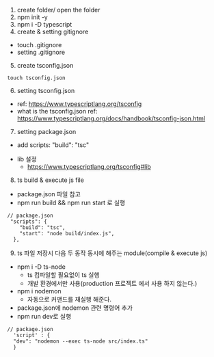 1. create folder/ open the folder
2. npm init -y
3. npm i -D typescript
4. create & setting gitignore

- touch .gitignore
- setting .gitignore

5. create tsconfig.json

```
touch tsconfig.json
```

6. setting tsconfig.json

- ref: https://www.typescriptlang.org/tsconfig
- what is the tsconfig.json ref: https://www.typescriptlang.org/docs/handbook/tsconfig-json.html

7. setting package.json

- add scripts: "build": "tsc"

* lib 설정
  - https://www.typescriptlang.org/tsconfig#lib

8. ts build & execute js file

- package.json 파일 참고
- npm run build && npm run start 로 실행

```
// package.json
 "scripts": {
    "build": "tsc",
    "start": "node build/index.js",
  },
```

9. ts 파일 저장시 다음 두 동작 동시에 해주는 module(compile & execute js)

- npm i -D ts-node
  - ts 컴파일할 필요없이 ts 실행
  - 개발 환경에서만 사용(production 프로젝트 에서 사용 하지 않는다.)
- npm i nodemon
  - 자동으로 커맨드를 재실행 해준다.
- package.json에 nodemon 관련 명령어 추가
- npm run dev로 실행

```
// package.json
  'script' : {
  "dev": "nodemon --exec ts-node src/index.ts"
  }
```
